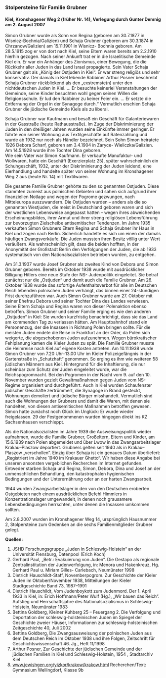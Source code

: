 ### Stolpersteine für Familie Grubner
#### Kiel, Kronshagener Weg 2 (früher Nr. 14), Verlegung durch Gunter Demnig am 2. August 2007

Simon Grubner wurde als Sohn von Regina (geboren am 30.7.1877 in Wisnicz-Bochnia/Galizien)
und Schaja Grubner (geboren am 30.3.1874 in Chrzanow/Galizien) am 15.11.1901 in Wisnicz-
Bochnia geboren. Am 28.5.1915 zog er von dort nach Kiel, seine Eltern waren bereits am 2.2.1910
hierhin gezogen. Nach seiner Ankunft trat er in die Israelitische Gemeinde Kiel ein. Er war ein
Anhänger des Zionismus, einer Bewegung, die die Rückkehr aller Juden in das Land Israel
propagierte. Sein Vater Schaja Grubner galt als „König der Ostjuden in Kiel“. Er war streng religiös
und sehr konservativ. Der damals in Kiel lebende Rabbiner Arthur Posner beschreibt Schaja
Grubner rückblickend als den „exstremste(n) unter den nichtdeutschen Juden in Kiel. ... Er
besuchte keinerlei Veranstaltungen der Gemeinde, seine Kinder besuchten wohl gegen seinen
Willen die Religionsschule. Er lud den Rabbiner zu keiner Feier ein. ... Er setzte die Entfernung der
Orgel in der Synagoge durch.“ Vermutlich erschien Schaja Grubner die jüdische Gemeinde Kiels
als zu liberal.

Schaja Grubner war Kaufmann und besaß ein Geschäft für Galanteriewaren in der Gasstraße
(heute Rathausstraße). Im Zuge der Diskriminierung der Juden in den dreißiger Jahren wurden
seine Einkünfte immer geringer. Er führte von seiner Wohnung aus Textilgeschäfte auf
Ratenzahlung und wurde ab 1932 nur noch als Händler bezeichnet.
Sein Sohn Simon heiratete 1926 Debora Scharf, geboren am 3.4.1904 in Zaryce-
Wieliczka/Galizien. Am 14.5.1928 wurde ihre Tochter Dina geboren.  
Wie sein Vater war Simon Kaufmann. Er verkaufte Manufaktur- und Wollwaren, hatte ein Geschäft
(Exerzierplatz 25), später wahrscheinlich ein Schuhgeschäft, 1932, unter der Diskriminierung der
Juden leidend, eine Eierhandlung und handelte später von seiner Wohnung im Kronshagener Weg
2 aus (heute Nr. 14) mit Textilwaren.

Die gesamte Familie Grubner gehörte zu den so genannten Ostjuden. Diese stammten zumeist
aus polnischen Gebieten und sahen sich aufgrund ihrer finanziellen Notlage und wegen der
Pogrome gezwungen, nach Mitteleuropa auszuwandern. Die Ostjuden wurden – anders als die so
genannten Westjuden, die meist in Deutschland geboren waren und sich der westlichen
Lebensweise angepasst hatten – wegen ihres abweichenden Erscheinungsbildes, ihrer Armut und
ihrer streng religiösen Lebensführung zur bevorzugten Zielscheibe antisemitischer Tendenzen.
Im Jahre 1935 verkauften Simon Grubners Eltern Regina und Schaja Grubner ihr Haus in Kiel und
zogen nach Berlin. Sicherlich handelte es sich um einen der damals häufigen Zwangsverkäufe. Die
Juden mussten ihren Besitz völlig unter Wert veräußern. Als wahrscheinlich gilt, dass die beiden
hofften, in der Anonymität der Großstadt Berlin den Verfolgungen der Juden, die ab 1933
systematisch von den Nationalsozialisten betrieben wurden, zu entgehen.

Am 31.3.1937 wurde Josef Grubner als zweites Kind von Debora und Simon Grubner geboren.
Bereits im Oktober 1938 wurde mit ausdrücklicher Billigung Hitlers eine neue Stufe der NS-
Judenpolitik eingeleitet. Sie betraf zunächst nur die „Ostjuden“ und damit auch die Familie
Grubner. Am 26. Oktober 1938 wurde das sofortige Aufenthaltsverbot für alle im Deutschen Reich
lebenden polnischen Juden verhängt, das binnen einer 24-stündigen Frist durchzuführen war.
Auch Simon Grubner wurde am 27. Oktober mit seiner Ehefrau Debora und seiner Tochter Dina
des Landes verwiesen. Seine Eltern Schaja und Regina waren von dieser Polenaktion ebenso
betroffen. Simon Grubner und seiner Familie erging es wie den anderen „Ostjuden“ in Kiel: Sie
wurden kurzfristig benachrichtigt, dass sie das Land am kommenden Tag zu verlassen hätten. Am
Hauptbahnhof stand ein Personenzug, der die Insassen in Richtung Polen bringen sollte. Für die
meisten Juden endete die Reise in Frankfurt an der Oder, da Polen sich weigerte, die
abgeschobenen Juden aufzunehmen. Wegen bürokratischer Fehlplanung kamen die Kieler Juden
zu spät. Die Familie Grubner musste die Heimreise nach Kiel auf eigene Kosten antreten.
Am 10.11.1938 wurde Simon Grubner von 7.20 Uhr–13.00 Uhr im Kieler Polizeigefängnis in der
Gartenstraße in „Schutzhaft“ genommen. So erging es ihm wie weiteren 58 jüdischen Männern aus
Kiel. Hintergrund für die Inhaftierung, die nur scheinbar zum Schutz der Juden eingeleitet wurde,
war die Reichspogromnacht. Bei den Pogromen in der Nacht vom 9. auf den 10. November
wurden gezielt Gewaltmaßnahmen gegen Juden vom NS-Regime organisiert und durchgeführt.
Auch in Kiel wurden Schaufenster jüdischer Geschäfte zertrümmert, die Synagoge in Brand
gesteckt, Wohnungen demoliert und jüdische Bürger misshandelt. Vermutlich sind auch die
Wohnungen der Grubners und damit die Waren, mit denen sie handelten, von diesen
antisemitischen Maßnahmen betroffen gewesen. Simon hatte zunächst noch Glück im Unglück: Er
wurde wieder freigelassen. 29 der Festgenommenen wurden hingegen direkt ins KZ
Sachsenhausen verschleppt.

Als die Nationalsozialisten im Jahre 1939 die Ausweisungspolitik wieder aufnahmen, wurde die
Familie Grubner, Großeltern, Eltern und Kinder, am 15.6.1939 nach Polen abgemeldet und über
Lwow in das Zwangsarbeitslager Krakau–Plaszow deportiert.
Grubners gelten seit 1940 als in Krakau–Plaszow „verschollen“. Einzig über Schaja ist ein genaues
Datum überliefert: „Registriert im Jahre 1940 im Krakauer Ghetto“. Wir haben diese Angabe bei
unseren ansonsten vergeblichen Recherchen im Internet gefunden. Entweder starben Schaja und
Regina, Simon, Debora, Dina und Josef an der unmenschlichen Behandlung, den katastrophalen
hygienischen Bedingungen und der Unterernährung oder an der harten Zwangsarbeit.

1944 wurden Zwangsarbeitslager in den von den Deutschen eroberten Ostgebieten nach einem
ausdrücklichen Befehl Himmlers in Konzentrationslager umgewandelt, in denen noch grausamere
Lebensbedingungen herrschten, unter denen die Insassen umkommen sollten.

Am 2.8.2007 wurden im Kronshagener Weg 14, ursprünglich Hausnummer 2, Stolpersteine zum
Gedenken an die sechs Familienmitglieder Grubner gelegt.

**Quellen:**
1) JSHD Forschungsgruppe „Juden in Schleswig-Holstein“ an der Universität Flensburg,
   Datenpool (Erich Koch)
2) Gerhard Paul, „Betr.: Evakuierung von Juden“. Die Gestapo als regionale Zentralinstitution
   der Judenverfolgung, in: Menora und Hakenkreuz, Hg. Gerhard Paul u. Miriam Gilles-
   Carlebach, Neumünster 1998
3) Dietrich Hauschildt-Staff, Novemberpogrom. Zur Geschichte der Kieler Juden im
   Oktober/November 1938, Mitteilungen der Kieler Stadtgeschichte Band 73, 1987–1991
4) Dietrich Hauschildt, Vom Judenboykott zum Judenmord. Der 1. April 1933 in Kiel, in:
   Erich Hoffmann/Peter Wulf (Hg.), „Wir bauen das Reich“. Aufstieg und Herrschaftsjahre des
   Nationalsozialismus in Schleswig-Holstein, Neumünster 1983
5) Bettina Goldberg, Kleiner Kuhberg 25 – Feuergang 2. Die Verfolgung und Deportation der
   schleswig-holsteinischen Juden im Spiegel der Geschichte zweier Häuser, Informationen
   zur schleswig-holsteinischen Zeitgeschichte 40, Juli 2002
6) Bettina Goldberg, Die Zwangsausweisung der polnischen Juden aus dem Deutschen Reich
   im Oktober 1938 und ihre Folgen, Zeitschrift für Geschichtswissenschaft 46. Jg., Heft
   11/1998
7) Arthur Posner, Zur Geschichte der jüdischen Gemeinde und der jüdischen Familien in Kiel
   und Schleswig-Holstein, 1954 , Stadtarchiv Kiel
8) www.jewishgen.org/yizkor/krakow/krakow.html
   Recherchen/Text: Gymnasium Wellingdorf, Klasse 9b